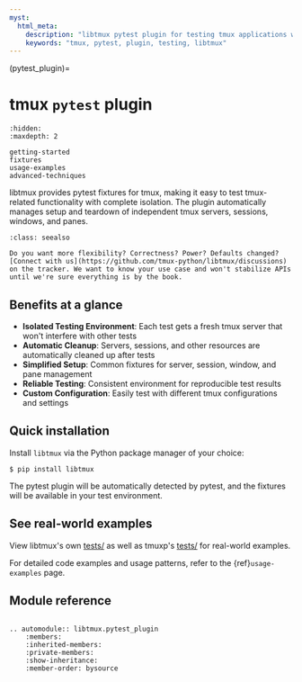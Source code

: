 ```yaml
---
myst:
  html_meta:
    description: "libtmux pytest plugin for testing tmux applications with pytest"
    keywords: "tmux, pytest, plugin, testing, libtmux"
---
```


(pytest_plugin)=

# tmux `pytest` plugin

```{toctree}
:hidden:
:maxdepth: 2

getting-started
fixtures
usage-examples
advanced-techniques
```

libtmux provides pytest fixtures for tmux, making it easy to test tmux-related functionality with complete isolation. The plugin automatically manages setup and teardown of independent tmux servers, sessions, windows, and panes.

```{admonition} Connect with us!
:class: seealso

Do you want more flexibility? Correctness? Power? Defaults changed? [Connect with us](https://github.com/tmux-python/libtmux/discussions) on the tracker. We want to know your use case and won't stabilize APIs until we're sure everything is by the book.
```

## Benefits at a glance

- **Isolated Testing Environment**: Each test gets a fresh tmux server that won't interfere with other tests
- **Automatic Cleanup**: Servers, sessions, and other resources are automatically cleaned up after tests
- **Simplified Setup**: Common fixtures for server, session, window, and pane management
- **Reliable Testing**: Consistent environment for reproducible test results
- **Custom Configuration**: Easily test with different tmux configurations and settings

## Quick installation

Install `libtmux` via the Python package manager of your choice:

```{code-block} console
$ pip install libtmux
```

The pytest plugin will be automatically detected by pytest, and the fixtures will be available in your test environment.

## See real-world examples

View libtmux's own [tests/](https://github.com/tmux-python/libtmux/tree/master/tests) as well as tmuxp's [tests/](https://github.com/tmux-python/tmuxp/tree/master/tests) for real-world examples.

For detailed code examples and usage patterns, refer to the {ref}`usage-examples` page.

## Module reference

```{module} libtmux.pytest_plugin
```

```{eval-rst}
.. automodule:: libtmux.pytest_plugin
    :members:
    :inherited-members:
    :private-members:
    :show-inheritance:
    :member-order: bysource